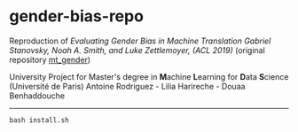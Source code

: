 # gender-bias-repo

Reproduction of *Evaluating Gender Bias in Machine Translation Gabriel Stanovsky, Noah A. Smith, and Luke Zettlemoyer, (ACL 2019)* 
(original repository [mt_gender](https://github.com/gabrielStanovsky/mt_gender))

University Project for Master's degree in **M**achine **L**earning for **D**ata **S**cience (Université de Paris)
Antoine Rodriguez - Lilia Harireche - Douaa Benhaddouche

-----------

```
bash install.sh
```